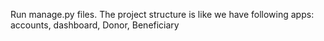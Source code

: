 Run manage.py files.
The project structure is like we have following apps: accounts, dashboard, Donor, Beneficiary

